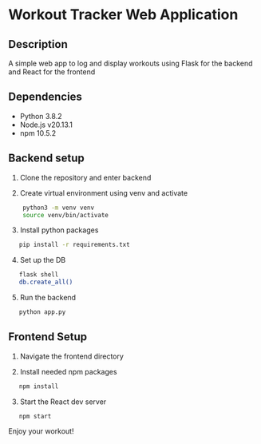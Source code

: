 # Workout Tracker Web Application

## Description
A simple web app to log and display workouts using Flask for the backend and React for the frontend

## Dependencies
- Python 3.8.2
- Node.js v20.13.1
- npm 10.5.2

## Backend setup

1. Clone the repository and enter backend

2. Create virtual environment using venv and activate
```sh
    python3 -m venv venv
    source venv/bin/activate
```

3. Install python packages
 ```sh
    pip install -r requirements.txt
 ```

4. Set up the DB 

 ```sh
    flask shell
    db.create_all()
 ```

5. Run the backend
 ```sh
    python app.py
 ```

## Frontend Setup

1. Navigate the frontend directory

2. Install needed npm packages
 ```sh
    npm install
 ``` 

3. Start the React dev server
 ```sh
    npm start
 ```

Enjoy your workout! 
